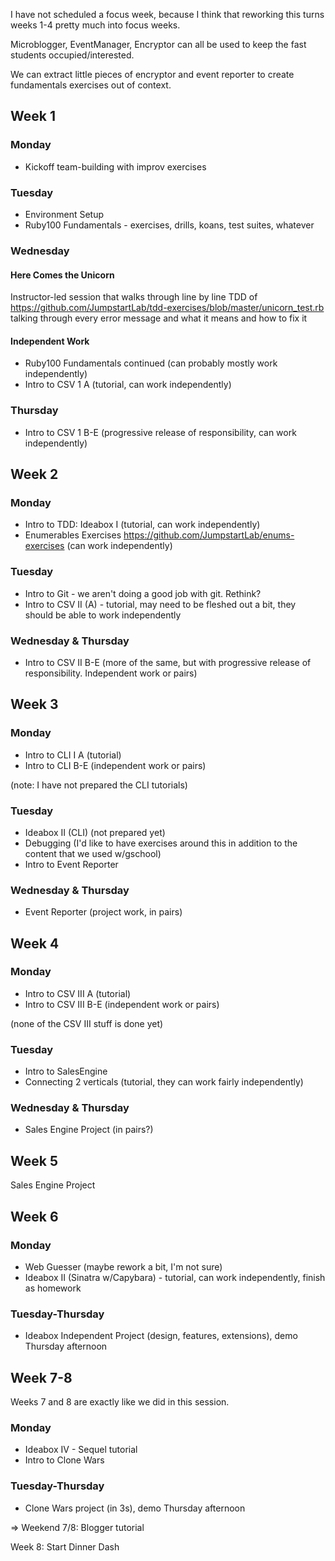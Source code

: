 I have not scheduled a focus week, because I think that reworking this
turns weeks 1-4 pretty much into focus weeks.

Microblogger, EventManager, Encryptor can all be used to keep the fast
students occupied/interested.

We can extract little pieces of encryptor and event reporter to create
fundamentals exercises out of context.

## Week 1

### Monday

* Kickoff team-building with improv exercises

### Tuesday

* Environment Setup
* Ruby100 Fundamentals - exercises, drills, koans, test suites, whatever

### Wednesday

#### Here Comes the Unicorn

Instructor-led session that walks through line by line TDD of https://github.com/JumpstartLab/tdd-exercises/blob/master/unicorn_test.rb talking through every error message and what it means and how to fix it

#### Independent Work

* Ruby100 Fundamentals continued (can probably mostly work independently)
* Intro to CSV 1 A (tutorial, can work independently)

### Thursday

* Intro to CSV 1 B-E (progressive release of responsibility, can work independently)

## Week 2

### Monday

* Intro to TDD: Ideabox I (tutorial, can work independently)
* Enumerables Exercises
  https://github.com/JumpstartLab/enums-exercises (can work independently)

### Tuesday

* Intro to Git - we aren't doing a good job with git. Rethink?
* Intro to CSV II (A) - tutorial, may need to be fleshed out a bit, they should be able to work independently

### Wednesday & Thursday

* Intro to CSV II B-E (more of the same, but with progressive release of responsibility. Independent work or pairs)

## Week 3

### Monday

* Intro to CLI I A (tutorial)
* Intro to CLI B-E (independent work or pairs)

(note: I have not prepared the CLI tutorials)

### Tuesday

* Ideabox II (CLI) (not prepared yet)
* Debugging (I'd like to have exercises around this in addition to the content that we used w/gschool)
* Intro to Event Reporter

### Wednesday & Thursday

* Event Reporter (project work, in pairs)

## Week 4

### Monday

* Intro to CSV III A (tutorial)
* Intro to CSV III B-E (independent work or pairs)

(none of the CSV III stuff is done yet)

### Tuesday

* Intro to SalesEngine
* Connecting 2 verticals (tutorial, they can work fairly independently)
  
### Wednesday & Thursday

* Sales Engine Project (in pairs?)

## Week 5

Sales Engine Project

## Week 6

### Monday

* Web Guesser (maybe rework a bit, I'm not sure)
* Ideabox II (Sinatra w/Capybara) - tutorial, can work independently, finish as homework

### Tuesday-Thursday

* Ideabox Independent Project (design, features, extensions), demo Thursday afternoon

## Week 7-8

Weeks 7 and 8 are exactly like we did in this session.

### Monday

* Ideabox IV - Sequel tutorial
* Intro to Clone Wars

### Tuesday-Thursday

* Clone Wars project (in 3s), demo Thursday afternoon

=> Weekend 7/8: Blogger tutorial

Week 8: Start Dinner Dash